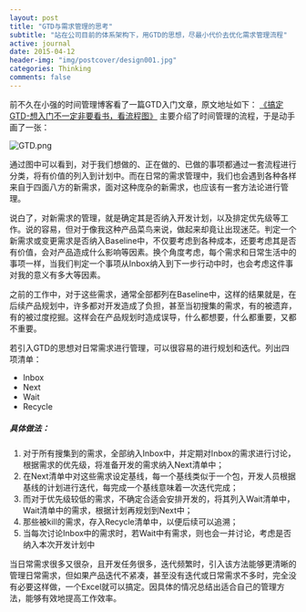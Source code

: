 ```yaml
---
layout: post
title: "GTD与需求管理的思考"
subtitle: "站在公司目前的体系架构下，用GTD的思想，尽最小代价去优化需求管理流程"
active: journal
date: 2015-04-12
header-img: "img/postcover/design001.jpg"
categories: Thinking
comments: false
---
```

  

前不久在小强的时间管理博客看了一篇GTD入门文章，原文地址如下：
[《搞定GTD-想入门不一定非要看书，看流程图》](http://www.gtdlife.com/2008/950/look-at-the-flow-chart/ "点我阅读")
主要介绍了时间管理的流程，于是动手画了一张：

![GTD.png](http://7xjas0.com1.z0.glb.clouddn.com/2446580497586893026.png)

<!--more-->

通过图中可以看到，对于我们想做的、正在做的、已做的事项都通过一套流程进行分类，将有价值的列入到计划中。而在日常的需求管理中，我们也会遇到各种各样来自于四面八方的新需求，面对这种庞杂的新需求，也应该有一套方法论进行管理。

说白了，对新需求的管理，就是确定其是否纳入开发计划，以及排定优先级等工作。说的容易，但对于像我这种产品菜鸟来说，做起来却竟让出现迷茫。判定一个新需求或变更需求是否纳入Baseline中，不仅要考虑到各种成本，还要考虑其是否有价值，会对产品造成什么影响等因素。换个角度考虑，每个需求和日常生活中的事项一样，当我们判定一个事项从Inbox纳入到下一步行动中时，也会考虑这件事对我的意义有多大等因素。

之前的工作中，对于这些需求，通常全部都列在Baseline中，这样的结果就是，在后续产品规划中，许多都对开发造成了负担，甚至当初搜集的需求，有的被遗弃，有的被过度挖掘。这样会在产品规划时造成误导，什么都想要，什么都重要，又都不重要。

若引入GTD的思想对日常需求进行管理，可以很容易的进行规划和迭代。列出四项清单：

- Inbox
- Next
- Wait
- Recycle

##### 具体做法：
1. 对于所有搜集到的需求，全部纳入Inbox中，并定期对Inbox的需求进行讨论，根据需求的优先级，将准备开发的需求纳入Next清单中；
2. 在Next清单中对这些需求设定基线，每一个基线类似于一个包，开发人员根据基线的计划进行迭代，每完成一个基线意味着一次迭代完成；
3. 而对于优先级较低的需求，不确定合适会安排开发的，将其列入Wait清单中，Wait清单中的需求，根据计划再规划到Next中；
4. 那些被kill的需求，存入Recycle清单中，以便后续可以追溯；
5. 当每次讨论Inbox中的需求时，若Wait中有需求，则也会一并讨论，考虑是否纳入本次开发计划中

当日常需求很多又很杂，且开发任务很多，迭代频繁时，引入该方法能够更清晰的管理日常需求，但如果产品迭代不紧凑，甚至没有迭代或日常需求不多时，完全没有必要这样做，一个Excel就可以搞定。因具体的情况总结出适合自己的管理方法，能够有效地提高工作效率。